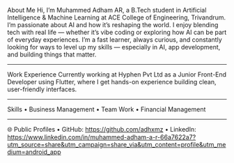 About Me
Hi, I’m Muhammed Adham AR, a B.Tech student in Artificial Intelligence & Machine Learning at ACE College of Engineering, Trivandrum.
I’m passionate about AI and how it’s reshaping the world. I enjoy blending tech with real life — whether it’s vibe coding or exploring how AI can be part of everyday experiences.
I’m a fast learner, always curious, and constantly looking for ways to level up my skills — especially in AI, app development, and building things that matter.
________________________________________
Work Experience
Currently working at Hyphen Pvt Ltd as a Junior Front-End Developer using Flutter, where I get hands-on experience building clean, user-friendly interfaces.
________________________________________
Skills
• Business Management
• Team Work
• Financial Management
________________________________________

🌐 Public Profiles
•	GitHub: https://github.com/adhxmz
•	LinkedIn: https://www.linkedin.com/in/muhammed-adham-a-r-66a7622a7?utm_source=share&utm_campaign=share_via&utm_content=profile&utm_medium=android_app
 
